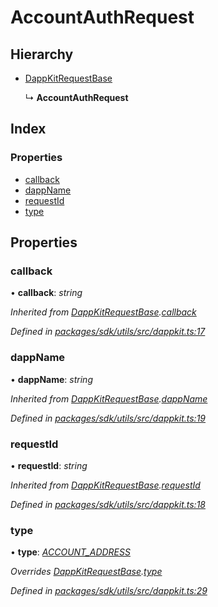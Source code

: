 # AccountAuthRequest

## Hierarchy

* [DappKitRequestBase]()

  ↳ **AccountAuthRequest**

## Index

### Properties

* [callback]()
* [dappName]()
* [requestId]()
* [type]()

## Properties

### callback

• **callback**: _string_

_Inherited from_ [_DappKitRequestBase_]()_._[_callback_]()

_Defined in_ [_packages/sdk/utils/src/dappkit.ts:17_](https://github.com/celo-org/celo-monorepo/blob/master/packages/sdk/utils/src/dappkit.ts#L17)

### dappName

• **dappName**: _string_

_Inherited from_ [_DappKitRequestBase_]()_._[_dappName_]()

_Defined in_ [_packages/sdk/utils/src/dappkit.ts:19_](https://github.com/celo-org/celo-monorepo/blob/master/packages/sdk/utils/src/dappkit.ts#L19)

### requestId

• **requestId**: _string_

_Inherited from_ [_DappKitRequestBase_]()_._[_requestId_]()

_Defined in_ [_packages/sdk/utils/src/dappkit.ts:18_](https://github.com/celo-org/celo-monorepo/blob/master/packages/sdk/utils/src/dappkit.ts#L18)

### type

• **type**: [_ACCOUNT\_ADDRESS_]()

_Overrides_ [_DappKitRequestBase_]()_._[_type_]()

_Defined in_ [_packages/sdk/utils/src/dappkit.ts:29_](https://github.com/celo-org/celo-monorepo/blob/master/packages/sdk/utils/src/dappkit.ts#L29)

